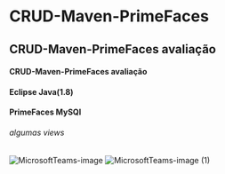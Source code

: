 # CRUD-Maven-PrimeFaces
## CRUD-Maven-PrimeFaces avaliação
#### CRUD-Maven-PrimeFaces avaliação 
#### Eclipse Java(1.8) 
#### PrimeFaces MySQl



###### algumas views
![MicrosoftTeams-image](https://user-images.githubusercontent.com/98437353/231006114-dc9b3d05-d93d-4232-af23-ae1d29451de0.png)
![MicrosoftTeams-image (1)](https://user-images.githubusercontent.com/98437353/231006128-3378a310-621a-4757-a8de-37fc86bdc3eb.png)
